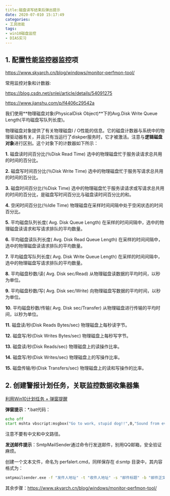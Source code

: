 ```yaml
---
title:磁盘读写结束后弹出提示
date: 2020-07-010 15:17:49
categories:
- 工具技能
tags:
- win10磁盘监控
- DIAS实习
---
```




## 1. 配置性能监控器监控项

https://www.skyarch.cn/blog/windows/monitor-perfmon-tool/

常用监控对象和计数器:

https://blog.csdn.net/snlei/article/details/54091275

https://www.jianshu.com/p/f4406c29542a

我们使用**物理磁盘对象(PhysicalDisk Object)**下的Avg.Disk Write Queue Length(平均磁盘写队列长度)。

物理磁盘对象提供了有关物理磁盘I / O性能的信息。它的磁盘计数器与系统中的物理驱动器有关，并且只有当运行了diskper服务时，它才被激活。注意与**逻辑磁盘对象**进行区别。这个对象下的计数器如下所示：

**1.** 磁盘读时间百分比(％Disk Read Time) 选中的物理磁盘忙于服务读请求总共用的时间的百分比。

**2.** 磁盘写时间百分比(％Disk Write Time) 选中的物理磁盘忙于服务写请求总共用的时间的百分比。

**3.** 磁盘时间百分比(％Disk Time) 选中的物理磁盘忙于服务读请求或写请求总共用的时间的百分比，是磁盘写时间百分比与磁盘读时间百分比的和。

**4.** 空闲时间百分比(％Idle Time) 物理磁盘在采样时间间隔中处于空闲状态的时间百分比。

**5.** 平均磁盘队列长度( Avg. Disk Queue Length) 在采样的时间间隔中，选中的物理磁盘读请求和写请求排队的平均数量。

**6.** 平均磁盘读队列长度( Avg. Disk Read Queue Length) 在采样的时间间隔中，选中的物理磁盘读请求排队的平均数量。

**7.** 平均磁盘写队列长度( Avg. Disk Write Queue Length) 在采样的时间间隔中，选中的物理磁盘写请求排队的平均数量。

**8.** 平均磁盘秒数/读( Avg. Disk sec/Read) 从物理磁盘读数据的平均时间，以秒为单位。

**9.** 平均磁盘秒数/写( Avg. Disk sec/Write) 向物理磁盘写数据的平均时间，以秒为单位。

**10.** 平均磁盘秒数/传输( Avg. Disk sec/Transfer) 从物理磁盘进行传输的平均时间，以秒为单位。

**11.** 磁盘读/秒(Disk Reads Bytes/sec) 物理磁盘上每秒读字节。

**12.** 磁盘写/秒(Disk Writes Bytes/sec) 物理磁盘上每秒写字节。

**13.** 磁盘读/秒(Disk Reads/sec) 物理磁盘上的读操作比率。

**14.** 磁盘写/秒(Disk Writes/sec) 物理磁盘上的写操作比率。

**15.** 磁盘传输/秒(Disk Transfers/sec) 物理磁盘上的读和写操作的比率。

## 2. 创建警报计划任务，关联监控数据收集器集

[利用Win10计划任务 + 弹窗提醒](https://www.cnblogs.com/yourstars/p/6505991.html)

**弹窗提示**：*.bat代码：

```bat
echo off
start mshta vbscript:msgbox("Go to work, stupid dog!!",0,"Sound from eval")(window.close)
```

注意不要有中文和中文路径。

**发送邮件提示**：SmtpMailSender通过命令行发送邮件，别用QQ邮箱，安全验证麻烦。

创建一个文本文件，命名为 perfalert.cmd，同样保存在 d:smtp 目录中，其内容格式为：

```cmd
smtpmailsender.exe -f "发件人地址" -t "收件人地址" -s "邮件标题" -b "邮件正文" -send
```

其余步骤：https://www.skyarch.cn/blog/windows/monitor-perfmon-tool/